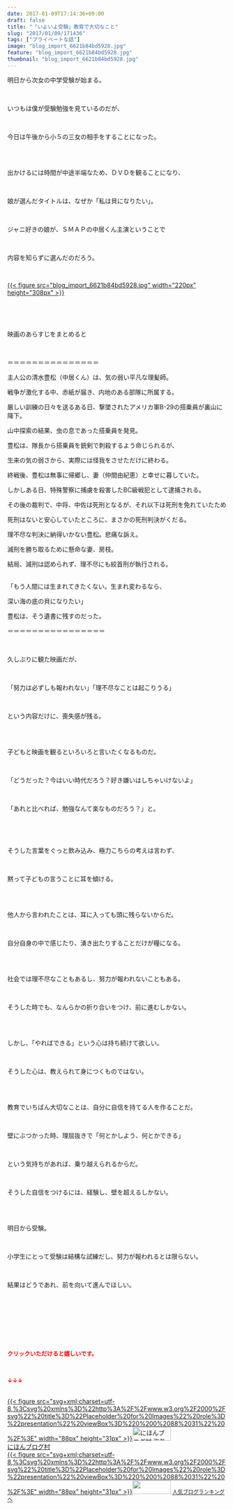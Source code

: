 ```yaml
---
date: 2017-01-09T17:14:36+09:00
draft: false
title: "「いよいよ受験」教育で大切なこと"
slug: "2017/01/09/171436"
tags: ["プライベートな話"]
image: "blog_import_6621b84bd5928.jpg"
feature: "blog_import_6621b84bd5928.jpg"
thumbnail: "blog_import_6621b84bd5928.jpg"
---
```

<p>明日から次女の中学受験が始まる。</p><p> </p><p>いつもは僕が受験勉強を見ているのだが、</p><p> </p><p>今日は午後から小５の三女の相手をすることになった。</p><p> </p><p><br/>出かけるには時間が中途半端なため、ＤＶＤを観ることになり、</p><p> </p><p>娘が選んだタイトルは、なぜか「私は貝になりたい」。</p><p> </p><p>ジャニ好きの娘が、ＳＭＡＰの中居くん主演ということで</p><p> </p><p>内容を知らずに選んだのだろう。</p><p> </p><p><a href="blog_import_6621b84ce8a3a.jpg">{{< figure src="blog_import_6621b84bd5928.jpg" width="220px" height="308px" >}}</a></p><p> </p><p> </p><p>映画のあらすじをまとめると</p><p> </p><p>＝＝＝＝＝＝＝＝＝＝＝＝＝＝＝</p><p>主人公の清水豊松（中居くん）は、気の弱い平凡な理髪師。</p><p>戦争が激化する中、赤紙が届き、内地のある部隊に所属する。</p><p>厳しい訓練の日々を送るある日、撃墜されたアメリカ軍B-29の搭乗員が裏山に降下。</p><p>山中探索の結果、虫の息であった搭乗員を発見。</p><p>豊松は、隊長から搭乗員を銃剣で刺殺するよう命じられるが、</p><p>生来の気の弱さから、実際には怪我をさせただけに終わる。</p><p>終戦後、豊松は無事に帰郷し、妻（仲間由紀恵）と幸せに暮していた。</p><p>しかしある日、特殊警察に捕虜を殺害したBC級戦犯として逮捕される。</p><p>その後の裁判で、中将、中佐は死刑となるが、それ以下は死刑を免れていたため</p><p>死刑はないと安心していたところに、まさかの死刑判決がくだる。</p><p>理不尽な判決に納得いかない豊松。悲痛な訴え。</p><p>減刑を勝ち取るために懸命な妻、房枝。</p><p>結局、減刑は認められず、理不尽にも絞首刑が執行される。</p><p><br/>「もう人間には生まれてきたくない。生まれ変わるなら、</p><p>深い海の底の貝になりたい」</p><p>豊松は、そう遺書に残すのだった。</p><p>＝＝＝＝＝＝＝＝＝＝＝＝＝＝＝＝</p><p> </p><p>久しぶりに観た映画だが、</p><p> </p><p>「努力は必ずしも報われない」「理不尽なことは起こりうる」</p><p> </p><p>という内容だけに、喪失感が残る。</p><p> </p><p><br/>子どもと映画を観るといろいろと言いたくなるものだ。</p><p> </p><p>「どうだった？今はいい時代だろう？好き嫌いはしちゃいけないよ」</p><p> </p><p>「あれと比べれば、勉強なんて楽なものだろう？」と。</p><p> </p><p> </p><p>そうした言葉をぐっと飲み込み、極力こちらの考えは言わず、</p><p> </p><p>黙って子どもの言うことに耳を傾ける。</p><p> </p><p><br/>他人から言われたことは、耳に入っても頭に残らないからだ。</p><p> </p><p>自分自身の中で感じたり、湧き出たりすることだけが糧になる。</p><p> </p><p><br/>社会では理不尽なこともあるし、努力が報われないこともある。</p><p> </p><p>そうした時でも、なんらかの折り合いをつけ、前に進むしかない。</p><p> </p><p><br/>しかし、「やればできる」という心は持ち続けて欲しい。</p><p> </p><p>そうした心は、教えられて身につくものではない。</p><p> </p><p><br/>教育でいちばん大切なことは、自分に自信を持てる人を作ることだ。</p><p> </p><p>壁にぶつかった時、理屈抜きで「何とかしよう、何とかできる」</p><p> </p><p>という気持ちがあれば、乗り越えられるからだ。</p><p> </p><p>そうした自信をつけるには、経験し、壁を超えるしかない。</p><p> </p><p><br/>明日から受験。</p><p> </p><p>小学生にとって受験は結構な試練だし、努力が報われるとは限らない。</p><p> </p><p>結果はどうであれ、前を向いて進んでほしい。</p><p> </p><p> </p><p> </p><p> </p><p><font color="#ff0000" size="2"><strong>クリックいただけると嬉しいです。</strong></font></p><p></p><p> </p><p><font color="#ff0000" size="2"><strong>↓↓↓</strong></font></p><p><br/><a href="ranking.html?p_cid=01260127" target="_blank">{{< figure src="svg+xml;charset=utf-8,%3Csvg%20xmlns%3D%22http%3A%2F%2Fwww.w3.org%2F2000%2Fsvg%22%20title%3D%22Placeholder%20for%20Images%22%20role%3D%22presentation%22%20viewBox%3D%220%200%2088%2031%22%20%2F%3E" width="88px" height="31px" >}}<noscript><img width="88" height="31" alt="にほんブログ村 海外生活ブログ バリ島情報へ" src="https://img-proxy.blog-video.jp/images?url=http%3A%2F%2Foverseas.blogmura.com%2Fbali%2Fimg%2Fbali88_31.gif" border="0"></noscript></a><br/><a href="ranking.html?p_cid=01260127" target="_blank">にほんブログ村</a><br/><a title="人気ブログランキングへ" href="link.php?1804582">{{< figure src="svg+xml;charset=utf-8,%3Csvg%20xmlns%3D%22http%3A%2F%2Fwww.w3.org%2F2000%2Fsvg%22%20title%3D%22Placeholder%20for%20Images%22%20role%3D%22presentation%22%20viewBox%3D%220%200%2088%2031%22%20%2F%3E" width="88px" height="31px" >}}<noscript><img width="88" height="31" src="https://blog.with2.net/img/banner/banner_22.gif" border="0"></noscript></a> <a style="font-size: 12px;" href="link.php?1804582">人気ブログランキングへ</a></p>

